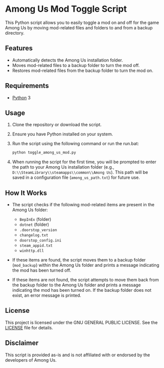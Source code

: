 # Among Us Mod Toggle Script

This Python script allows you to easily toggle a mod on and off for the game Among Us by moving mod-related files and folders to and from a backup directory.

## Features

- Automatically detects the Among Us installation folder.
- Moves mod-related files to a backup folder to turn the mod off.
- Restores mod-related files from the backup folder to turn the mod on.

## Requirements

- [Python](https://www.python.org/downloads/) 3

## Usage

1. Clone the repository or download the script.
2. Ensure you have Python installed on your system.
3. Run the script using the following command or run the run.bat:

    ```bash
    python toggle_among_us_mod.py
    ```

4. When running the script for the first time, you will be prompted to enter the path to your Among Us installation folder (e.g., `D:\\SteamLibrary\\steamapps\\common\\Among Us`). This path will be saved in a configuration file (`among_us_path.txt`) for future use.

## How It Works

- The script checks if the following mod-related items are present in the Among Us folder:
  - `BepInEx` (folder)
  - `dotnet` (folder)
  - `.doorstop_version`
  - `changelog.txt`
  - `doorstop_config.ini`
  - `steam_appid.txt`
  - `winhttp.dll`

- If these items are found, the script moves them to a backup folder (`mod_backup`) within the Among Us folder and prints a message indicating the mod has been turned off.

- If these items are not found, the script attempts to move them back from the backup folder to the Among Us folder and prints a message indicating the mod has been turned on. If the backup folder does not exist, an error message is printed.

## License

This project is licensed under the GNU GENERAL PUBLIC LICENSE. See the [LICENSE](LICENSE) file for details.

## Disclaimer

This script is provided as-is and is not affiliated with or endorsed by the developers of Among Us.

